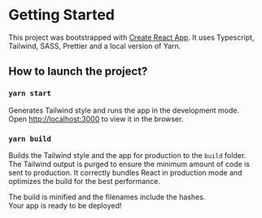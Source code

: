 # Getting Started

This project was bootstrapped with [Create React App](https://github.com/facebook/create-react-app).
It uses Typescript, Tailwind, SASS, Prettier and a local version of Yarn.

## How to launch the project?

### `yarn start`

Generates Tailwind style and runs the app in the development mode.\
Open [http://localhost:3000](http://localhost:3000) to view it in the browser.

### `yarn build`

Builds the Tailwind style and the app for production to the `build` folder.\
The Tailwind output is purged to ensure the minimum amount of code is sent to production.
It correctly bundles React in production mode and optimizes the build for the best performance.

The build is minified and the filenames include the hashes.\
Your app is ready to be deployed!
